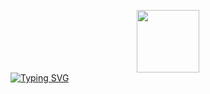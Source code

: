 <p align="center">
<div id="header" align="center">
  <img src="https://media.giphy.com/media/v1.Y2lkPTc5MGI3NjExcGxhZXh2ZWY2aGlsNDQ2eDR4cjlwa2FuMHQxb2tsNDFkbjZ0NXFldCZlcD12MV9pbnRlcm5hbF9naWZfYnlfaWQmY3Q9Zw/Yfl7CS7vQqnebA69aH/giphy.gif" width="100"/>
</div>
<a href="https://github.com/lambdavi">
    <img src="https://readme-typing-svg.herokuapp.com?font=Fira+Code&pause=1000&color=2099EB&multiline=true&width=435&lines=I'm+Davide+Buoso!;Student+%40+Politecnico+di+Torino" alt="Typing SVG" />
</a>
<br/>
<br/>
</p>